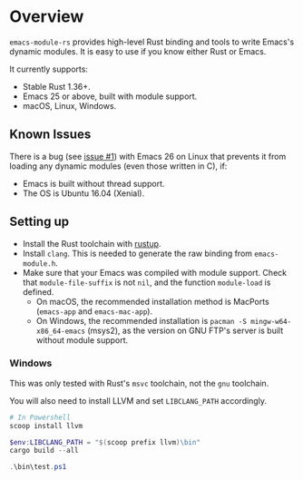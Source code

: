 # Overview

`emacs-module-rs` provides high-level Rust binding and tools to write Emacs's dynamic modules. It is easy to use if you know either Rust or Emacs.

It currently supports:
- Stable Rust 1.36+.
- Emacs 25 or above, built with module support.
- macOS, Linux, Windows.

## Known Issues

There is a bug (see [issue #1](https://github.com/ubolonton/emacs-module-rs/issues/1)) with Emacs 26 on Linux that prevents it from loading any dynamic modules (even those written in C), if:
- Emacs is built without thread support.
- The OS is Ubuntu 16.04 (Xenial).

## Setting up

- Install the Rust toolchain with [rustup](https://www.rustup.rs/).
- Install `clang`. This is needed to generate the raw binding from `emacs-module.h`.
- Make sure that your Emacs was compiled with module support. Check that `module-file-suffix` is not `nil`, and the function `module-load` is defined.
  + On macOS, the recommended installation method is MacPorts (`emacs-app` and `emacs-mac-app`).
  + On Windows, the recommended installation is `pacman -S mingw-w64-x86_64-emacs` (msys2), as the version on GNU FTP's server is built without module support.

### Windows
This was only tested with Rust's `msvc` toolchain, not the `gnu` toolchain.

You will also need to install LLVM and set `LIBCLANG_PATH` accordingly.

```powershell
# In Powershell
scoop install llvm

$env:LIBCLANG_PATH = "$(scoop prefix llvm)\bin"
cargo build --all

.\bin\test.ps1
```
